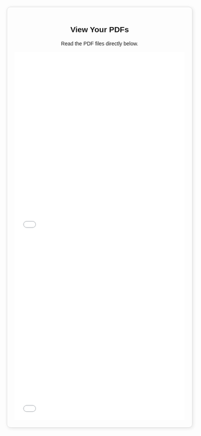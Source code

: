 <!DOCTYPE html>
<html lang="en">
<head>
    <meta charset="UTF-8">
    <meta name="viewport" content="width=device-width, initial-scale=1.0">
    <title>PDF Viewer Page</title>
    <style>
        body {
            font-family: Arial, sans-serif;
            text-align: center;
            margin: 50px;
        }
        .container {
            padding: 20px;
            border: 1px solid #ddd;
            border-radius: 10px;
            max-width: 800px;
            margin: auto;
            box-shadow: 2px 2px 10px rgba(0,0,0,0.1);
        }
        iframe {
            width: 100%;
            height: 500px;
            border: none;
        }
    </style>
</head>
<body>
    <div class="container">
        <h2>View Your PDFs</h2>
        <p>Read the PDF files directly below.</p>
        <iframe src="خطبة الجمعة 29 شعبان Arabic .pdf"></iframe>
        <iframe src="your-file2.pdf"></iframe>
    </div>
</body>
</html>
